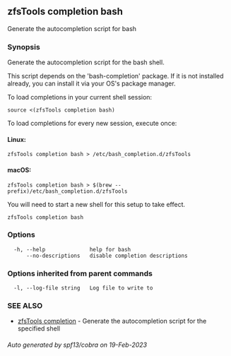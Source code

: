 ## zfsTools completion bash

Generate the autocompletion script for bash

### Synopsis

Generate the autocompletion script for the bash shell.

This script depends on the 'bash-completion' package.
If it is not installed already, you can install it via your OS's package manager.

To load completions in your current shell session:

	source <(zfsTools completion bash)

To load completions for every new session, execute once:

#### Linux:

	zfsTools completion bash > /etc/bash_completion.d/zfsTools

#### macOS:

	zfsTools completion bash > $(brew --prefix)/etc/bash_completion.d/zfsTools

You will need to start a new shell for this setup to take effect.


```
zfsTools completion bash
```

### Options

```
  -h, --help              help for bash
      --no-descriptions   disable completion descriptions
```

### Options inherited from parent commands

```
  -l, --log-file string   Log file to write to
```

### SEE ALSO

* [zfsTools completion](zfsTools_completion.md)	 - Generate the autocompletion script for the specified shell

###### Auto generated by spf13/cobra on 19-Feb-2023
